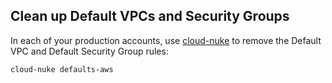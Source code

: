 ## Clean up Default VPCs and Security Groups

In each of your production accounts, use [cloud-nuke](https://github.com/gruntwork-io/cloud-nuke) to remove the Default
VPC and Default Security Group rules:

```bash
cloud-nuke defaults-aws
```



<!-- ##DOCS-SOURCER-START
{"sourcePlugin":"Service Catalog Reference","hash":"9470b858d8f2424df1343ce3960c8de9"}
##DOCS-SOURCER-END -->
